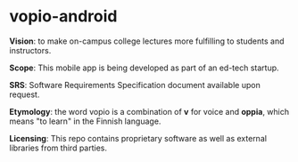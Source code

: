 # vopio-android

**Vision**:  to make on-campus college lectures more fulfilling to students and instructors.

**Scope**: This mobile app is being developed as part of an ed-tech startup.

**SRS**: Software Requirements Specification document available upon request.

**Etymology**: the word vopio is a combination of **v** for voice and **oppia**, which means "to learn" in the Finnish language.

**Licensing**: This repo contains proprietary software as well as external libraries from third parties.
